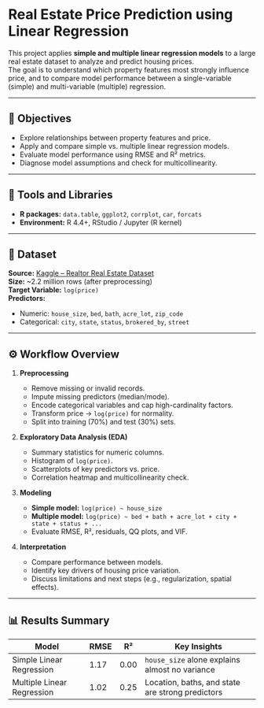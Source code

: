 # Real Estate Price Prediction using Linear Regression

This project applies **simple and multiple linear regression models** to a large real estate dataset to analyze and predict housing prices.  
The goal is to understand which property features most strongly influence price, and to compare model performance between a single-variable (simple) and multi-variable (multiple) regression.

---

## 📘 Objectives
- Explore relationships between property features and price.  
- Apply and compare simple vs. multiple linear regression models.  
- Evaluate model performance using RMSE and R² metrics.  
- Diagnose model assumptions and check for multicollinearity.

---

## 🧰 Tools and Libraries
- **R packages:** `data.table`, `ggplot2`, `corrplot`, `car`, `forcats`
- **Environment:** R 4.4+, RStudio / Jupyter (R kernel)

---

## 🧮 Dataset
**Source:** [Kaggle – Realtor Real Estate Dataset](https://www.kaggle.com/)  
**Size:** ~2.2 million rows (after preprocessing)  
**Target Variable:** `log(price)`  
**Predictors:**  
- Numeric: `house_size`, `bed`, `bath`, `acre_lot`, `zip_code`  
- Categorical: `city`, `state`, `status`, `brokered_by`, `street`

---

## ⚙️ Workflow Overview
1. **Preprocessing**
   - Remove missing or invalid records.
   - Impute missing predictors (median/mode).
   - Encode categorical variables and cap high-cardinality factors.
   - Transform price → `log(price)` for normality.
   - Split into training (70%) and test (30%) sets.

2. **Exploratory Data Analysis (EDA)**
   - Summary statistics for numeric columns.
   - Histogram of `log(price)`.
   - Scatterplots of key predictors vs. price.
   - Correlation heatmap and multicollinearity check.

3. **Modeling**
   - **Simple model:** `log(price) ~ house_size`
   - **Multiple model:** `log(price) ~ bed + bath + acre_lot + city + state + status + ...`
   - Evaluate RMSE, R², residuals, QQ plots, and VIF.

4. **Interpretation**
   - Compare performance between models.
   - Identify key drivers of housing price variation.
   - Discuss limitations and next steps (e.g., regularization, spatial effects).

---

## 📊 Results Summary
| Model | RMSE | R² | Key Insights |
|-------|------|----|---------------|
| Simple Linear Regression | 1.17 | 0.00 | `house_size` alone explains almost no variance |
| Multiple Linear Regression | 1.02 | 0.25 | Location, baths, and state are strong predictors |


